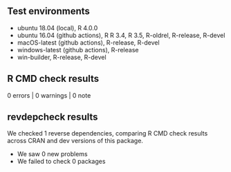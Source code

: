 ## Test environments

* ubuntu 18.04 (local), R 4.0.0
* ubuntu 16.04 (github actions), R R 3.4, R 3.5, R-oldrel, R-release, R-devel
* macOS-latest (github actions), R-release, R-devel
* windows-latest (github actions), R-release
* win-builder, R-release, R-devel

## R CMD check results

0 errors | 0 warnings | 0 note

## revdepcheck results

We checked 1 reverse dependencies, comparing R CMD check results across CRAN
and dev versions of this package.

 * We saw 0 new problems
 * We failed to check 0 packages
